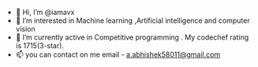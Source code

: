 - 👋 Hi, I’m @iamavx
- 👀 I’m interested in Machine learning ,Artificial intelligence and computer vision
- 🌱 I’m currently active in Competitive programming . My codechef rating is 1715(3-star).
- 📫 you can contact on me email - a.abhishek58011@gmail.com


